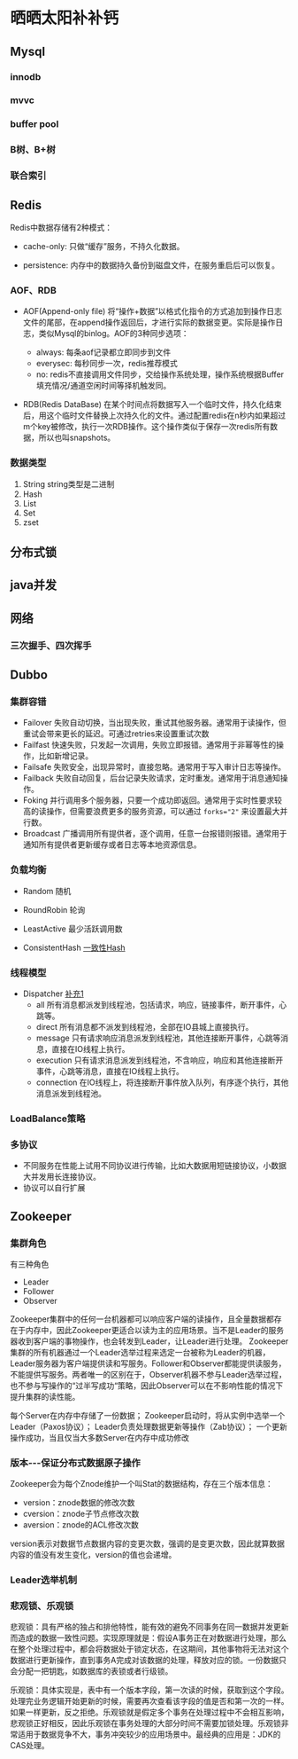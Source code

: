 # 晒晒太阳补补钙

## Mysql

### innodb

### mvvc

### buffer pool

### B树、B+树

### 联合索引

## Redis

Redis中数据存储有2种模式：

* cache-only: 只做“缓存”服务，不持久化数据。

* persistence: 内存中的数据持久备份到磁盘文件，在服务重启后可以恢复。

### AOF、RDB

* AOF(Append-only file)
    将“操作+数据”以格式化指令的方式追加到操作日志文件的尾部，在append操作返回后，才进行实际的数据变更。实际是操作日志，类似Mysql的binlog。AOF的3种同步选项：
  * always: 每条aof记录都立即同步到文件
  * everysec: 每秒同步一次，redis推荐模式
  * no: redis不直接调用文件同步，交给操作系统处理，操作系统根据Buffer填充情况/通道空闲时间等择机触发同。

* RDB(Redis DataBase)
    在某个时间点将数据写入一个临时文件，持久化结束后，用这个临时文件替换上次持久化的文件。通过配置redis在n秒内如果超过m个key被修改，执行一次RDB操作。这个操作类似于保存一次redis所有数据，所以也叫snapshots。

### 数据类型

1. String
    string类型是二进制
2. Hash
3. List
4. Set
5. zset

## 分布式锁

## java并发

## 网络

### 三次握手、四次挥手

## Dubbo

### 集群容错

* Failover
  失败自动切换，当出现失败，重试其他服务器。通常用于读操作，但重试会带来更长的延迟。可通过retries来设置重试次数
* Failfast
  快速失败，只发起一次调用，失败立即报错。通常用于非幂等性的操作，比如新增记录。
* Failsafe
  失败安全，出现异常时，直接忽略。通常用于写入审计日志等操作。
* Failback
  失败自动回复，后台记录失败请求，定时重发。通常用于消息通知操作。
* Foking
  并行调用多个服务器，只要一个成功即返回。通常用于实时性要求较高的读操作，但需要浪费更多的服务资源，可以通过 ```forks="2"``` 来设置最大并行数。
* Broadcast
  广播调用所有提供者，逐个调用，任意一台报错则报错。通常用于通知所有提供者更新缓存或者日志等本地资源信息。

### 负载均衡

* Random 随机

* RoundRobin 轮询

* LeastActive 最少活跃调用数

* ConsistentHash [一致性Hash](http://en.wikipedia.org/wiki/Consistent_hasing)

### 线程模型

* Dispatcher [补充1](http://manzhizhen.iteye.com/blog/2391177)
  * all 所有消息都派发到线程池，包括请求，响应，链接事件，断开事件，心跳等。
  * direct 所有消息都不派发到线程池，全部在IO县城上直接执行。
  * message 只有请求响应消息派发到线程池，其他连接断开事件，心跳等消息，直接在IO线程上执行。
  * execution 只有请求消息派发到线程池，不含响应，响应和其他连接断开事件，心跳等消息，直接在IO线程上执行。
  * connection 在IO线程上，将连接断开事件放入队列，有序逐个执行，其他消息派发到线程池。

### LoadBalance策略

### 多协议

* 不同服务在性能上试用不同协议进行传输，比如大数据用短链接协议，小数据大并发用长连接协议。
* 协议可以自行扩展

## Zookeeper

### 集群角色

有三种角色

* Leader
* Follower
* Observer

Zookeeper集群中的任何一台机器都可以响应客户端的读操作，且全量数据都存在于内存中，因此Zookeeper更适合以读为主的应用场景。当不是Leader的服务器收到客户端的事物操作，也会转发到Leader，让Leader进行处理。
Zookeeper集群的所有机器通过一个Leader选举过程来选定一台被称为Leader的机器，Leader服务器为客户端提供读和写服务。Follower和Observer都能提供读服务，不能提供写服务。两者唯一的区别在于，Observer机器不参与Leader选举过程，也不参与写操作的“过半写成功“策略，因此Observer可以在不影响性能的情况下提升集群的读性能。

每个Server在内存中存储了一份数据；
Zookeeper启动时，将从实例中选举一个Leader（Paxos协议）；
Leader负责处理数据更新等操作（Zab协议）；
一个更新操作成功，当且仅当大多数Server在内存中成功修改

### 版本---保证分布式数据原子操作

Zookeeper会为每个Znode维护一个叫Stat的数据结构，存在三个版本信息：

* version：znode数据的修改次数
* cversion：znode子节点修改次数
* aversion：znode的ACL修改次数

version表示对数据节点数据内容的变更次数，强调的是变更次数，因此就算数据内容的值没有发生变化，version的值也会递增。

### Leader选举机制


### 悲观锁、乐观锁

悲观锁：具有严格的独占和排他特性，能有效的避免不同事务在同一数据并发更新而造成的数据一致性问题。实现原理就是：假设A事务正在对数据进行处理，那么在整个处理过程中，都会将数据处于锁定状态，在这期间，其他事物将无法对这个数据进行更新操作，直到事务A完成对该数据的处理，释放对应的锁。一份数据只会分配一把钥匙，如数据库的表锁或者行级锁。

乐观锁：具体实现是，表中有一个版本字段，第一次读的时候，获取到这个字段。处理完业务逻辑开始更新的时候，需要再次查看该字段的值是否和第一次的一样。如果一样更新，反之拒绝。乐观锁就是假定多个事务在处理过程中不会相互影响，悲观锁正好相反，因此乐观锁在事务处理的大部分时间不需要加锁处理。乐观锁非常适用于数据竞争不大，事务冲突较少的应用场景中。最经典的应用是：JDK的CAS处理。
